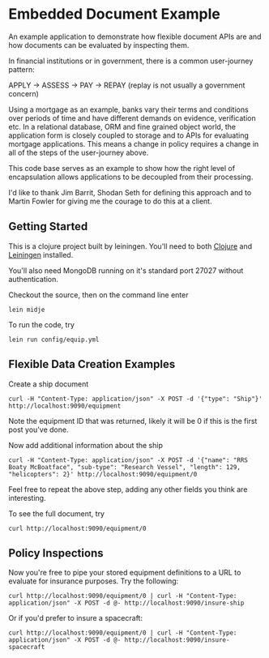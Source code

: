# Embedded Document Example
An example application to demonstrate how flexible document APIs are and how documents can be evaluated by inspecting them.

In financial institutions or in government, there is a common user-journey pattern:

APPLY -> ASSESS -> PAY -> REPAY (replay is not usually a government concern)

Using a mortgage as an example, banks vary their terms and conditions over periods of time and have different demands on evidence, verification etc.  In a relational database, ORM and fine grained object world, the application form is closely coupled to storage and to APIs for evaluating mortgage applications.  This means a change in policy requires a change in all of the steps of the user-journey above.

This code base serves as an example to show how the right level of encapsulation allows applications to be decoupled from their processing.

I'd like to thank Jim Barrit, Shodan Seth for defining this approach and to Martin Fowler for giving me the courage to do this at a client.

## Getting Started

This is a clojure project built by leiningen.  You'll need to both [Clojure](http://clojure.org) and [Leiningen](http://leiningen.org) installed.

You'll also need MongoDB running on it's standard port 27027 without authentication.

Checkout the source, then on the command line enter

    lein midje

To run the code, try

    lein run config/equip.yml

## Flexible Data Creation Examples

Create a ship document

    curl -H "Content-Type: application/json" -X POST -d '{"type": "Ship"}' http://localhost:9090/equipment

Note the equipment ID that was returned, likely it will be 0 if this is the first post you've done.

Now add additional information about the ship

    curl -H "Content-Type: application/json" -X POST -d '{"name": "RRS Boaty McBoatface", "sub-type": "Research Vessel", "length": 129, "helicopters": 2}' http://localhost:9090/equipment/0

Feel free to repeat the above step, adding any other fields you think are interesting.

To see the full document, try

    curl http://localhost:9090/equipment/0

## Policy Inspections

Now you're free to pipe your stored equipment definitions to a URL to evaluate for insurance purposes.  Try the following:

    curl http://localhost:9090/equipment/0 | curl -H "Content-Type: application/json" -X POST -d @- http://localhost:9090/insure-ship

Or if you'd prefer to insure a spacecraft:

    curl http://localhost:9090/equipment/0 | curl -H "Content-Type: application/json" -X POST -d @- http://localhost:9090/insure-spacecraft

